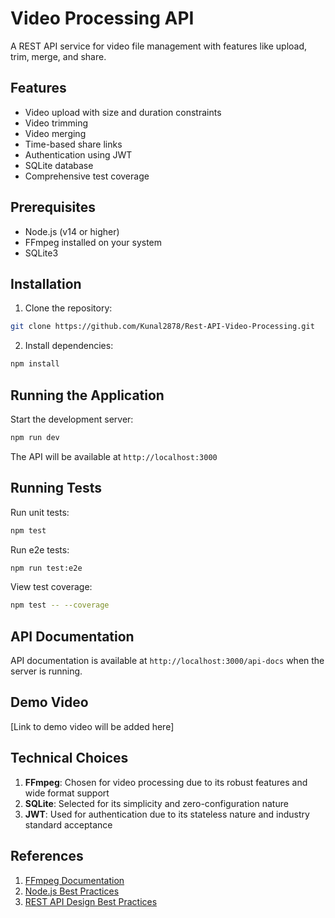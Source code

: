 # Video Processing API

A REST API service for video file management with features like upload, trim, merge, and share.

## Features

- Video upload with size and duration constraints
- Video trimming
- Video merging
- Time-based share links
- Authentication using JWT
- SQLite database
- Comprehensive test coverage

## Prerequisites

- Node.js (v14 or higher)
- FFmpeg installed on your system
- SQLite3

## Installation

1. Clone the repository:
```bash
git clone https://github.com/Kunal2878/Rest-API-Video-Processing.git
```

2. Install dependencies:
```bash
npm install
```

## Running the Application

Start the development server:
```bash
npm run dev
```

The API will be available at `http://localhost:3000`

## Running Tests

Run unit tests:
```bash
npm test
```

Run e2e tests:
```bash
npm run test:e2e
```

View test coverage:
```bash
npm test -- --coverage
```

## API Documentation

API documentation is available at `http://localhost:3000/api-docs` when the server is running.

## Demo Video

[Link to demo video will be added here]

## Technical Choices

1. **FFmpeg**: Chosen for video processing due to its robust features and wide format support
2. **SQLite**: Selected for its simplicity and zero-configuration nature
3. **JWT**: Used for authentication due to its stateless nature and industry standard acceptance

## References

1. [FFmpeg Documentation](https://ffmpeg.org/documentation.html)
2. [Node.js Best Practices](https://github.com/goldbergyoni/nodebestpractices)
3. [REST API Design Best Practices](https://stackoverflow.blog/2020/03/02/best-practices-for-rest-api-design/)